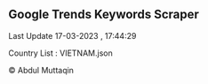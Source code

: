 

## Google Trends Keywords Scraper 
 
Last Update 17-03-2023 , 17:44:29

Country List :
VIETNAM.json



© Abdul Muttaqin 
